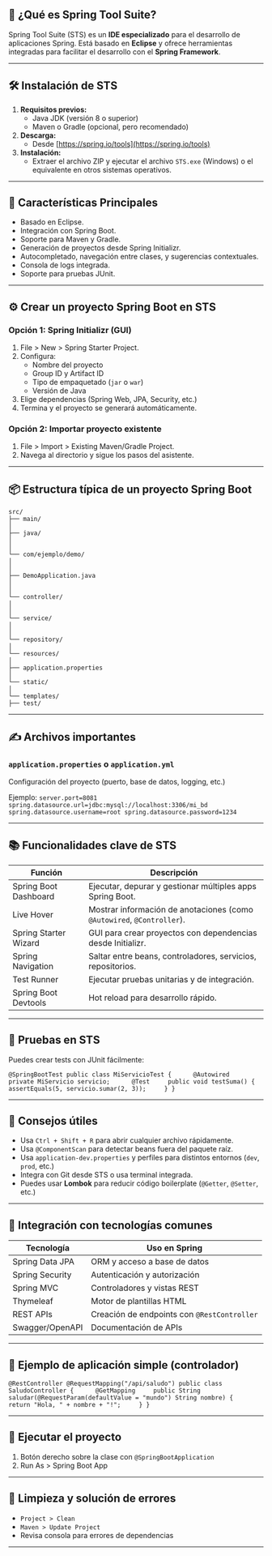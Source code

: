 ## 🧩 ¿Qué es Spring Tool Suite?

Spring Tool Suite (STS) es un **IDE especializado** para el desarrollo de aplicaciones Spring. Está basado en **Eclipse** y ofrece herramientas integradas para facilitar el desarrollo con el **Spring Framework**.

---

## 🛠️ Instalación de STS

1. **Requisitos previos:**
    - Java JDK (versión 8 o superior)
    - Maven o Gradle (opcional, pero recomendado)
2. **Descarga:**
    - Desde [https://spring.io/tools](https://spring.io/tools)
3. **Instalación:**
    - Extraer el archivo ZIP y ejecutar el archivo `STS.exe` (Windows) o el equivalente en otros sistemas operativos.

---

## 🧱 Características Principales

- Basado en Eclipse.
- Integración con Spring Boot.
- Soporte para Maven y Gradle.
- Generación de proyectos desde Spring Initializr.
- Autocompletado, navegación entre clases, y sugerencias contextuales.
- Consola de logs integrada.
- Soporte para pruebas JUnit.

---

## ⚙️ Crear un proyecto Spring Boot en STS

### Opción 1: Spring Initializr (GUI)

1. File > New > Spring Starter Project.
2. Configura:
    - Nombre del proyecto
    - Group ID y Artifact ID
    - Tipo de empaquetado (`jar` o `war`)
    - Versión de Java
3. Elige dependencias (Spring Web, JPA, Security, etc.)
4. Termina y el proyecto se generará automáticamente.

### Opción 2: Importar proyecto existente

1. File > Import > Existing Maven/Gradle Project.
2. Navega al directorio y sigue los pasos del asistente.

---

## 📦 Estructura típica de un proyecto Spring Boot
````
src/ 
├── main/ 
│   
├── java/ 
│   
│   
└── com/ejemplo/demo/ 
│   
│       
├── DemoApplication.java 
│   
│       
└── controller/ 
│   
│       
└── service/ 
│   
│       
└── repository/ 
│   
└── resources/ 
│       
├── application.properties 
│       
└── static/ 
│       
└── templates/ 
├── test/
````
---

## ✍️ Archivos importantes

### `application.properties` o `application.yml`

Configuración del proyecto (puerto, base de datos, logging, etc.)

Ejemplo:
`server.port=8081 spring.datasource.url=jdbc:mysql://localhost:3306/mi_bd spring.datasource.username=root spring.datasource.password=1234`

---

## 📚 Funcionalidades clave de STS

|Función|Descripción|
|---|---|
|Spring Boot Dashboard|Ejecutar, depurar y gestionar múltiples apps Spring Boot.|
|Live Hover|Mostrar información de anotaciones (como `@Autowired`, `@Controller`).|
|Spring Starter Wizard|GUI para crear proyectos con dependencias desde Initializr.|
|Spring Navigation|Saltar entre beans, controladores, servicios, repositorios.|
|Test Runner|Ejecutar pruebas unitarias y de integración.|
|Spring Boot Devtools|Hot reload para desarrollo rápido.|

---

## 🧪 Pruebas en STS

Puedes crear tests con JUnit fácilmente:

`@SpringBootTest public class MiServicioTest {      @Autowired     private MiServicio servicio;      @Test     public void testSuma() {         assertEquals(5, servicio.sumar(2, 3));     } }`

---

## 🧠 Consejos útiles

- Usa `Ctrl + Shift + R` para abrir cualquier archivo rápidamente.
- Usa `@ComponentScan` para detectar beans fuera del paquete raíz.
- Usa `application-dev.properties` y perfiles para distintos entornos (`dev`, `prod`, etc.)
- Integra con Git desde STS o usa terminal integrada.
- Puedes usar **Lombok** para reducir código boilerplate (`@Getter`, `@Setter`, etc.)

---

## 🧩 Integración con tecnologías comunes

|Tecnología|Uso en Spring|
|---|---|
|Spring Data JPA|ORM y acceso a base de datos|
|Spring Security|Autenticación y autorización|
|Spring MVC|Controladores y vistas REST|
|Thymeleaf|Motor de plantillas HTML|
|REST APIs|Creación de endpoints con `@RestController`|
|Swagger/OpenAPI|Documentación de APIs|

---

## 🔧 Ejemplo de aplicación simple (controlador)

`@RestController @RequestMapping("/api/saludo") public class SaludoController {      @GetMapping     public String saludar(@RequestParam(defaultValue = "mundo") String nombre) {         return "Hola, " + nombre + "!";     } }`

---

## 🚀 Ejecutar el proyecto

1. Botón derecho sobre la clase con `@SpringBootApplication`
2. Run As > Spring Boot App

---

## 🧹 Limpieza y solución de errores

- `Project > Clean`
- `Maven > Update Project`
- Revisa consola para errores de dependencias

---